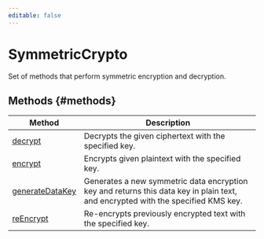 ```yaml
---
editable: false
---
```


# SymmetricCrypto
Set of methods that perform symmetric encryption and decryption.

## Methods {#methods}
Method | Description
--- | ---
[decrypt](decrypt.md) | Decrypts the given ciphertext with the specified key.
[encrypt](encrypt.md) | Encrypts given plaintext with the specified key.
[generateDataKey](generateDataKey.md) | Generates a new symmetric data encryption key and returns this data key in plain text, and encrypted with the specified KMS key.
[reEncrypt](reEncrypt.md) | Re-encrypts previously encrypted text with the specified key.